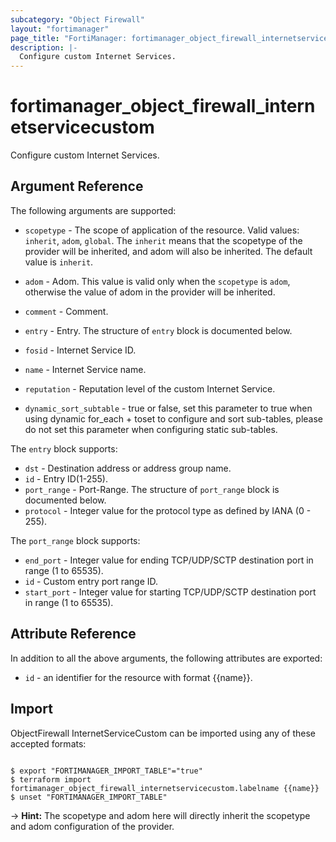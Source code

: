```yaml
---
subcategory: "Object Firewall"
layout: "fortimanager"
page_title: "FortiManager: fortimanager_object_firewall_internetservicecustom"
description: |-
  Configure custom Internet Services.
---
```


# fortimanager_object_firewall_internetservicecustom
Configure custom Internet Services.

## Argument Reference


The following arguments are supported:

* `scopetype` - The scope of application of the resource. Valid values: `inherit`, `adom`, `global`. The `inherit` means that the scopetype of the provider will be inherited, and adom will also be inherited. The default value is `inherit`.
* `adom` - Adom. This value is valid only when the `scopetype` is `adom`, otherwise the value of adom in the provider will be inherited.

* `comment` - Comment.
* `entry` - Entry. The structure of `entry` block is documented below.
* `fosid` - Internet Service ID.
* `name` - Internet Service name.
* `reputation` - Reputation level of the custom Internet Service.
* `dynamic_sort_subtable` - true or false, set this parameter to true when using dynamic for_each + toset to configure and sort sub-tables, please do not set this parameter when configuring static sub-tables.

The `entry` block supports:

* `dst` - Destination address or address group name.
* `id` - Entry ID(1-255).
* `port_range` - Port-Range. The structure of `port_range` block is documented below.
* `protocol` - Integer value for the protocol type as defined by IANA (0 - 255).

The `port_range` block supports:

* `end_port` - Integer value for ending TCP/UDP/SCTP destination port in range (1 to 65535).
* `id` - Custom entry port range ID.
* `start_port` - Integer value for starting TCP/UDP/SCTP destination port in range (1 to 65535).


## Attribute Reference

In addition to all the above arguments, the following attributes are exported:
* `id` - an identifier for the resource with format {{name}}.

## Import

ObjectFirewall InternetServiceCustom can be imported using any of these accepted formats:
```

$ export "FORTIMANAGER_IMPORT_TABLE"="true"
$ terraform import fortimanager_object_firewall_internetservicecustom.labelname {{name}}
$ unset "FORTIMANAGER_IMPORT_TABLE"
```
-> **Hint:** The scopetype and adom here will directly inherit the scopetype and adom configuration of the provider.
